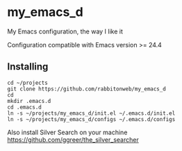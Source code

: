 # my_emacs_d

My Emacs configuration, the way I like it

Configuration compatible with Emacs version >= 24.4

## Installing

```
cd ~/projects
git clone https://github.com/rabbitonweb/my_emacs_d
cd 
mkdir .emacs.d
cd .emacs.d
ln -s ~/projects/my_emacs_d/init.el ~/.emacs.d/init.el
ln -s ~/projects/my_emacs_d/configs ~/.emacs.d/configs
```

Also install Silver Search on your machine https://github.com/ggreer/the_silver_searcher
